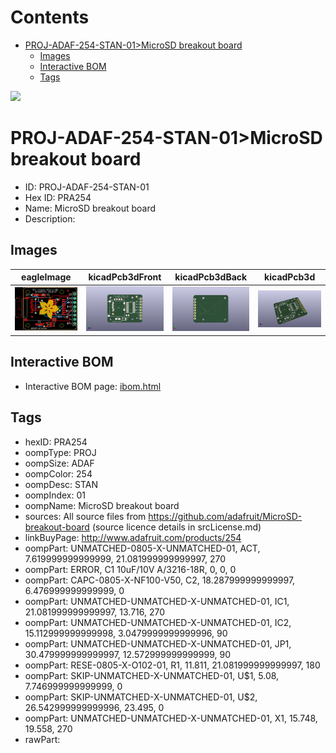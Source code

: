 



Contents
========

* [PROJ-ADAF-254-STAN-01>MicroSD breakout board](#proj-adaf-254-stan-01microsd-breakout-board)
	* [Images](#images)
	* [Interactive BOM](#interactive-bom)
	* [Tags](#tags)
  
![][im]
# PROJ-ADAF-254-STAN-01>MicroSD breakout board

- ID: PROJ-ADAF-254-STAN-01
- Hex ID: PRA254
- Name: MicroSD breakout board
- Description: 

## Images
  
  

|eagleImage|kicadPcb3dFront|kicadPcb3dBack|kicadPcb3d|
| :---: | :---: | :---: | :---: |
|[![eagleImage](eagleImage_140.png)](eagleImage_600.png)|[![kicadPcb3dFront](kicadPcb3dFront_140.png)](kicadPcb3dFront_600.png)|[![kicadPcb3dBack](kicadPcb3dBack_140.png)](kicadPcb3dBack_600.png)|[![kicadPcb3d](kicadPcb3d_140.png)](kicadPcb3d_600.png)|

## Interactive BOM

- Interactive BOM page: [ibom.html](kicad/bom/ibom.html)

## Tags

- hexID: PRA254
- oompType: PROJ
- oompSize: ADAF
- oompColor: 254
- oompDesc: STAN
- oompIndex: 01
- oompName: MicroSD breakout board
- sources: All source files from https://github.com/adafruit/MicroSD-breakout-board (source licence details in srcLicense.md)
- linkBuyPage: http://www.adafruit.com/products/254
- oompPart: UNMATCHED-0805-X-UNMATCHED-01, ACT, 7.619999999999999, 21.081999999999997, 270
- oompPart: ERROR, C1 10uF/10V A/3216-18R, 0, 0, 0
- oompPart: CAPC-0805-X-NF100-V50, C2, 18.287999999999997, 6.476999999999999, 0
- oompPart: UNMATCHED-UNMATCHED-X-UNMATCHED-01, IC1, 21.081999999999997, 13.716, 270
- oompPart: UNMATCHED-UNMATCHED-X-UNMATCHED-01, IC2, 15.112999999999998, 3.0479999999999996, 90
- oompPart: UNMATCHED-UNMATCHED-X-UNMATCHED-01, JP1, 30.479999999999997, 12.572999999999999, 90
- oompPart: RESE-0805-X-O102-01, R1, 11.811, 21.081999999999997, 180
- oompPart: SKIP-UNMATCHED-X-UNMATCHED-01, U$1, 5.08, 7.746999999999999, 0
- oompPart: SKIP-UNMATCHED-X-UNMATCHED-01, U$2, 26.542999999999996, 23.495, 0
- oompPart: UNMATCHED-UNMATCHED-X-UNMATCHED-01, X1, 15.748, 19.558, 270
- rawPart: 



[im]: kicadPcb3d_450.png
